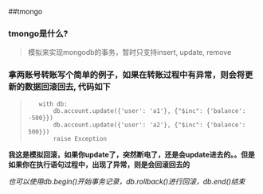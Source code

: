 ##tmongo
### tmongo是什么?
> 模拟来实现mongodb的事务，暂时只支持insert, update, remove

### 拿两账号转账写个简单的例子，如果在转账过程中有异常，则会将更新的数据回滚回去, 代码如下

>        with db:
>            db.account.update({'user': 'a1'}, {"$inc": {'balance': -500}})
>            db.account.update({'user': 'a2'}, {"$inc": {'balance': 500}})
>            raise Exception

**我这是模拟回滚，如果你update了，突然断电了，还是会update进去的。。但是如果你在执行语句过程中，出现了异常，则是会回滚回去的** 

*也可以使用db.begin()开始事务记录，db.rollback()进行回滚，db.end()结束*


